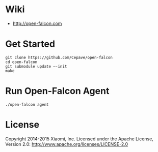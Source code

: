 # Wiki

- http://open-falcon.com

# Get Started

    git clone https://github.com/Cepave/open-falcon
    cd open-falcon
    git submodule update —-init
    make 

# Run Open-Falcon Agent

    ./open-falcon agent

# License

Copyright 2014-2015 Xiaomi, Inc.
Licensed under the Apache License,
Version 2.0:
http://www.apache.org/licenses/LICENSE-2.0
